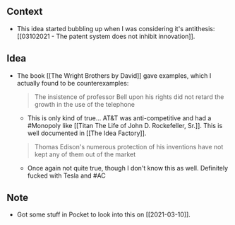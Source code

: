 ## Context
- This idea started bubbling up when I was considering it's antithesis: [[03102021 - The patent system does not inhibit innovation]]. 

## Idea
- The book [[The Wright Brothers by David]] gave examples, which I actually found to be counterexamples:
	> The insistence of professor Bell upon his rights did not retard the growth in the use of the telephone
	- This is only kind of true... AT&T was anti-competitive and had a #Monopoly like [[Titan The Life of John D. Rockefeller, Sr.]]. This is well documented in [[The Idea Factory]]. 
	> Thomas Edison's numerous protection of his inventions have not kept any of them out of the market
	- Once again not quite true, though I don't know this as well. Definitely fucked with Tesla and #AC 

## Note
- Got some stuff in Pocket to look into this on [[2021-03-10]]. 